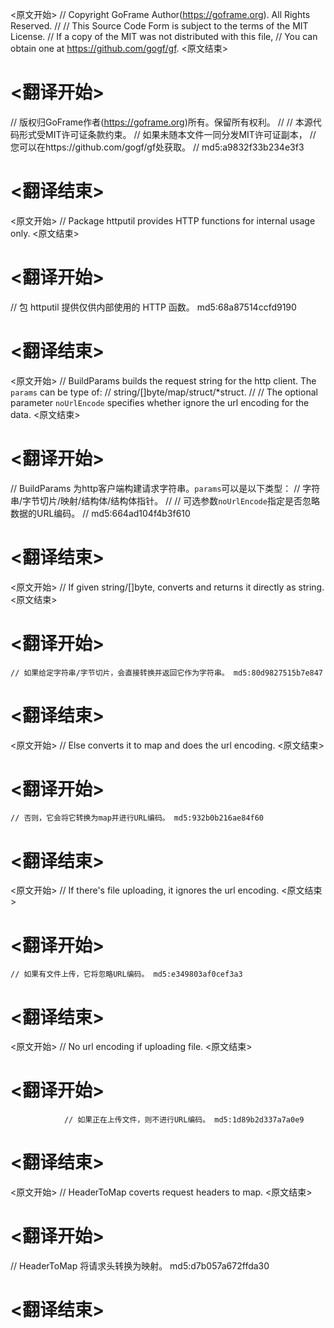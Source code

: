 
<原文开始>
// Copyright GoFrame Author(https://goframe.org). All Rights Reserved.
//
// This Source Code Form is subject to the terms of the MIT License.
// If a copy of the MIT was not distributed with this file,
// You can obtain one at https://github.com/gogf/gf.
<原文结束>

# <翻译开始>
// 版权归GoFrame作者(https://goframe.org)所有。保留所有权利。
//
// 本源代码形式受MIT许可证条款约束。
// 如果未随本文件一同分发MIT许可证副本，
// 您可以在https://github.com/gogf/gf处获取。
// md5:a9832f33b234e3f3
# <翻译结束>


<原文开始>
// Package httputil provides HTTP functions for internal usage only.
<原文结束>

# <翻译开始>
// 包 httputil 提供仅供内部使用的 HTTP 函数。 md5:68a87514ccfd9190
# <翻译结束>


<原文开始>
// BuildParams builds the request string for the http client. The `params` can be type of:
// string/[]byte/map/struct/*struct.
//
// The optional parameter `noUrlEncode` specifies whether ignore the url encoding for the data.
<原文结束>

# <翻译开始>
// BuildParams 为http客户端构建请求字符串。`params`可以是以下类型：
// 字符串/字节切片/映射/结构体/结构体指针。
//
// 可选参数`noUrlEncode`指定是否忽略数据的URL编码。
// md5:664ad104f4b3f610
# <翻译结束>


<原文开始>
// If given string/[]byte, converts and returns it directly as string.
<原文结束>

# <翻译开始>
	// 如果给定字符串/字节切片，会直接转换并返回它作为字符串。 md5:80d9827515b7e847
# <翻译结束>


<原文开始>
// Else converts it to map and does the url encoding.
<原文结束>

# <翻译开始>
	// 否则，它会将它转换为map并进行URL编码。 md5:932b0b216ae84f60
# <翻译结束>


<原文开始>
// If there's file uploading, it ignores the url encoding.
<原文结束>

# <翻译开始>
	// 如果有文件上传，它将忽略URL编码。 md5:e349803af0cef3a3
# <翻译结束>


<原文开始>
// No url encoding if uploading file.
<原文结束>

# <翻译开始>
				// 如果正在上传文件，则不进行URL编码。 md5:1d89b2d337a7a0e9
# <翻译结束>


<原文开始>
// HeaderToMap coverts request headers to map.
<原文结束>

# <翻译开始>
// HeaderToMap 将请求头转换为映射。 md5:d7b057a672ffda30
# <翻译结束>


